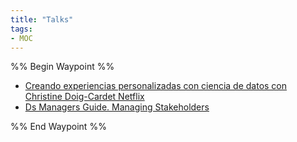 ```yaml
---
title: "Talks"
tags:
- MOC
---
```


%% Begin Waypoint %%
- [Creando experiencias personalizadas con ciencia de datos con Christine Doig-Cardet Netflix](./Creando%20experiencias%20personalizadas%20con%20ciencia%20de%20datos%20con%20Christine%20Doig-Cardet%20Netflix.md)
- [Ds Managers Guide. Managing Stakeholders](./Ds%20Managers%20Guide.%20Managing%20Stakeholders.md)

%% End Waypoint %%
